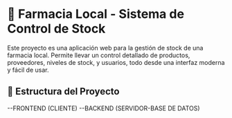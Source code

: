 # 💊 Farmacia Local - Sistema de Control de Stock

Este proyecto es una aplicación web para la gestión de stock de una farmacia local. Permite llevar un control detallado de productos, proveedores, niveles de stock, y usuarios, todo desde una interfaz moderna y fácil de usar.

## 📁 Estructura del Proyecto
 --FRONTEND (CLIENTE)
 --BACKEND (SERVIDOR-BASE DE DATOS)



   
